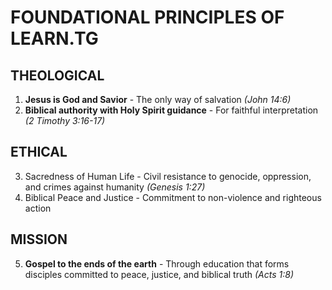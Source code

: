 # FOUNDATIONAL PRINCIPLES OF LEARN.TG

## THEOLOGICAL
1. **Jesus is God and Savior** - The only way of salvation *(John 14:6)*
2. **Biblical authority with Holy Spirit guidance** - For faithful
   interpretation *(2 Timothy 3:16-17)*

## ETHICAL
3. Sacredness of Human Life - Civil resistance to genocide, oppression, and crimes
   against humanity *(Genesis 1:27)*
4. Biblical Peace and Justice - Commitment to non-violence and righteous action

## MISSION
5. **Gospel to the ends of the earth** - Through education that forms disciples
   committed to peace, justice, and biblical truth *(Acts 1:8)*

